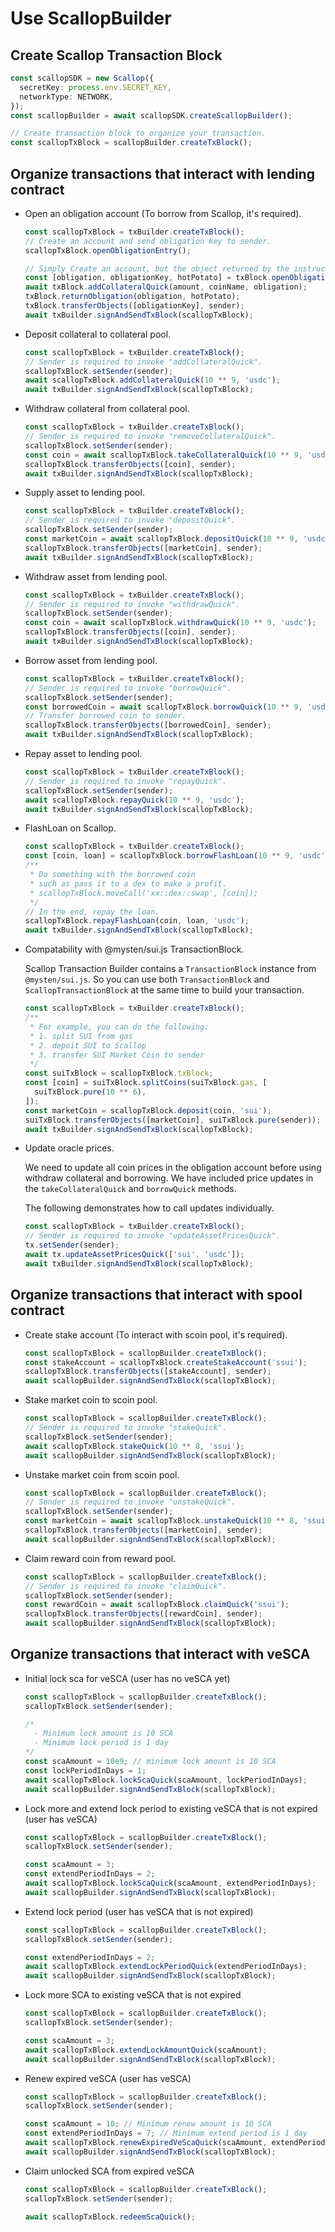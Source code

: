 # Use ScallopBuilder

## Create Scallop Transaction Block

```typescript
const scallopSDK = new Scallop({
  secretKey: process.env.SECRET_KEY,
  networkType: NETWORK,
});
const scallopBuilder = await scallopSDK.createScallopBuilder();

// Create transaction block to organize your transaction.
const scallopTxBlock = scallopBuilder.createTxBlock();
```

## Organize transactions that interact with lending contract

- Open an obligation account (To borrow from Scallop, it's required).

  ```typescript
  const scallopTxBlock = txBuilder.createTxBlock();
  // Create an account and send obligation key to sender.
  scallopTxBlock.openObligationEntry();

  // Simply Create an account, but the object returned by the instruction needs to be processed.
  const [obligation, obligationKey, hotPotato] = txBlock.openObligation();
  await txBlock.addCollateralQuick(amount, coinName, obligation);
  txBlock.returnObligation(obligation, hotPotato);
  txBlock.transferObjects([obligationKey], sender);
  await txBuilder.signAndSendTxBlock(scallopTxBlock);
  ```

- Deposit collateral to collateral pool.

  ```typescript
  const scallopTxBlock = txBuilder.createTxBlock();
  // Sender is required to invoke "addCollateralQuick".
  scallopTxBlock.setSender(sender);
  await scallopTxBlock.addCollateralQuick(10 ** 9, 'usdc');
  await txBuilder.signAndSendTxBlock(scallopTxBlock);
  ```

- Withdraw collateral from collateral pool.

  ```typescript
  const scallopTxBlock = txBuilder.createTxBlock();
  // Sender is required to invoke "removeCollateralQuick".
  scallopTxBlock.setSender(sender);
  const coin = await scallopTxBlock.takeCollateralQuick(10 ** 9, 'usdc');
  scallopTxBlock.transferObjects([coin], sender);
  await txBuilder.signAndSendTxBlock(scallopTxBlock);
  ```

- Supply asset to lending pool.

  ```typescript
  const scallopTxBlock = txBuilder.createTxBlock();
  // Sender is required to invoke "depositQuick".
  scallopTxBlock.setSender(sender);
  const marketCoin = await scallopTxBlock.depositQuick(10 ** 9, 'usdc');
  scallopTxBlock.transferObjects([marketCoin], sender);
  await txBuilder.signAndSendTxBlock(scallopTxBlock);
  ```

- Withdraw asset from lending pool.

  ```typescript
  const scallopTxBlock = txBuilder.createTxBlock();
  // Sender is required to invoke "withdrawQuick".
  scallopTxBlock.setSender(sender);
  const coin = await scallopTxBlock.withdrawQuick(10 ** 9, 'usdc');
  scallopTxBlock.transferObjects([coin], sender);
  await txBuilder.signAndSendTxBlock(scallopTxBlock);
  ```

- Borrow asset from lending pool.

  ```typescript
  const scallopTxBlock = txBuilder.createTxBlock();
  // Sender is required to invoke "borrowQuick".
  scallopTxBlock.setSender(sender);
  const borrowedCoin = await scallopTxBlock.borrowQuick(10 ** 9, 'usdc');
  // Transfer borrowed coin to sender.
  scallopTxBlock.transferObjects([borrowedCoin], sender);
  await txBuilder.signAndSendTxBlock(scallopTxBlock);
  ```

- Repay asset to lending pool.

  ```typescript
  const scallopTxBlock = txBuilder.createTxBlock();
  // Sender is required to invoke "repayQuick".
  scallopTxBlock.setSender(sender);
  await scallopTxBlock.repayQuick(10 ** 9, 'usdc');
  await txBuilder.signAndSendTxBlock(scallopTxBlock);
  ```

- FlashLoan on Scallop.

  ```typescript
  const scallopTxBlock = txBuilder.createTxBlock();
  const [coin, loan] = scallopTxBlock.borrowFlashLoan(10 ** 9, 'usdc');
  /**
   * Do something with the borrowed coin
   * such as pass it to a dex to make a profit.
   * scallopTxBlock.moveCall('xx::dex::swap', [coin]);
   */
  // In the end, repay the loan.
  scallopTxBlock.repayFlashLoan(coin, loan, 'usdc');
  await txBuilder.signAndSendTxBlock(scallopTxBlock);
  ```

- Compatability with @mysten/sui.js TransactionBlock.

  Scallop Transaction Builder contains a `TransactionBlock` instance from `@mysten/sui.js`.
  So you can use both `TransactionBlock` and `ScallopTransactionBlock` at the same time to build your transaction.

  ```typescript
  const scallopTxBlock = txBuilder.createTxBlock();
  /**
   * For example, you can do the following:
   * 1. split SUI from gas
   * 2. depoit SUI to Scallop
   * 3. transfer SUI Market Coin to sender
   */
  const suiTxBlock = scallopTxBlock.txBlock;
  const [coin] = suiTxBlock.splitCoins(suiTxBlock.gas, [
    suiTxBlock.pure(10 ** 6),
  ]);
  const marketCoin = scallopTxBlock.deposit(coin, 'sui');
  suiTxBlock.transferObjects([marketCoin], suiTxBlock.pure(sender));
  await txBuilder.signAndSendTxBlock(scallopTxBlock);
  ```

- Update oracle prices.

  We need to update all coin prices in the obligation account before using withdraw collateral and borrowing. We have included price updates in the `takeCollateralQuick` and `borrowQuick` methods.

  The following demonstrates how to call updates individually.

  ```typescript
  const scallopTxBlock = txBuilder.createTxBlock();
  // Sender is required to invoke "updateAssetPricesQuick".
  tx.setSender(sender);
  await tx.updateAssetPricesQuick(['sui', 'usdc']);
  await txBuilder.signAndSendTxBlock(scallopTxBlock);
  ```

## Organize transactions that interact with spool contract

- Create stake account (To interact with scoin pool, it's required).

  ```typescript
  const scallopTxBlock = scallopBuilder.createTxBlock();
  const stakeAccount = scallopTxBlock.createStakeAccount('ssui');
  scallopTxBlock.transferObjects([stakeAccount], sender);
  await scallopBuilder.signAndSendTxBlock(scallopTxBlock);
  ```

- Stake market coin to scoin pool.

  ```typescript
  const scallopTxBlock = scallopBuilder.createTxBlock();
  // Sender is required to invoke "stakeQuick".
  scallopTxBlock.setSender(sender);
  await scallopTxBlock.stakeQuick(10 ** 8, 'ssui');
  await scallopBuilder.signAndSendTxBlock(scallopTxBlock);
  ```

- Unstake market coin from scoin pool.

  ```typescript
  const scallopTxBlock = scallopBuilder.createTxBlock();
  // Sender is required to invoke "unstakeQuick".
  scallopTxBlock.setSender(sender);
  const marketCoin = await scallopTxBlock.unstakeQuick(10 ** 8, 'ssui');
  scallopTxBlock.transferObjects([marketCoin], sender);
  await scallopBuilder.signAndSendTxBlock(scallopTxBlock);
  ```

- Claim reward coin from reward pool.

  ```typescript
  const scallopTxBlock = scallopBuilder.createTxBlock();
  // Sender is required to invoke "claimQuick".
  scallopTxBlock.setSender(sender);
  const rewardCoin = await scallopTxBlock.claimQuick('ssui');
  scallopTxBlock.transferObjects([rewardCoin], sender);
  await scallopBuilder.signAndSendTxBlock(scallopTxBlock);
  ```

## Organize transactions that interact with veSCA

- Initial lock sca for veSCA (user has no veSCA yet)

  ```typescript
  const scallopTxBlock = scallopBuilder.createTxBlock();
  scallopTxBlock.setSender(sender);

  /*
    - Minimum lock amount is 10 SCA
    - Minimum lock period is 1 day
  */
  const scaAmount = 10e9; // minimum lock amount is 10 SCA
  const lockPeriodInDays = 1;
  await scallopTxBlock.lockScaQuick(scaAmount, lockPeriodInDays);
  await scallopBuilder.signAndSendTxBlock(scallopTxBlock);
  ```

- Lock more and extend lock period to existing veSCA that is not expired (user has veSCA)

  ```typescript
  const scallopTxBlock = scallopBuilder.createTxBlock();
  scallopTxBlock.setSender(sender);

  const scaAmount = 3;
  const extendPeriodInDays = 2;
  await scallopTxBlock.lockScaQuick(scaAmount, extendPeriodInDays);
  await scallopBuilder.signAndSendTxBlock(scallopTxBlock);
  ```

- Extend lock period (user has veSCA that is not expired)

  ```typescript
  const scallopTxBlock = scallopBuilder.createTxBlock();
  scallopTxBlock.setSender(sender);

  const extendPeriodInDays = 2;
  await scallopTxBlock.extendLockPeriodQuick(extendPeriodInDays);
  await scallopBuilder.signAndSendTxBlock(scallopTxBlock);
  ```

- Lock more SCA to existing veSCA that is not expired

  ```typescript
  const scallopTxBlock = scallopBuilder.createTxBlock();
  scallopTxBlock.setSender(sender);

  const scaAmount = 3;
  await scallopTxBlock.extendLockAmountQuick(scaAmount);
  await scallopBuilder.signAndSendTxBlock(scallopTxBlock);
  ```

- Renew expired veSCA (user has veSCA)

  ```typescript
  const scallopTxBlock = scallopBuilder.createTxBlock();
  scallopTxBlock.setSender(sender);

  const scaAmount = 10; // Minimum renew amount is 10 SCA
  const extendPeriodInDays = 7; // Minimum extend period is 1 day
  await scallopTxBlock.renewExpiredVeScaQuick(scaAmount, extendPeriodInDays);
  await scallopBuilder.signAndSendTxBlock(scallopTxBlock);
  ```

- Claim unlocked SCA from expired veSCA

  ```typescript
  const scallopTxBlock = scallopBuilder.createTxBlock();
  scallopTxBlock.setSender(sender);

  await scallopTxBlock.redeemScaQuick();
  ```
